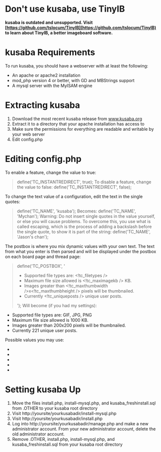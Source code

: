 # Don't use kusaba, use TinyIB #
**kusaba is outdated and unsupported.  Visit [https://github.com/tslocum/TinyIB](https://github.com/tslocum/TinyIB) to learn about TinyIB, a better imageboard software.**




# kusaba Requirements #
To run kusaba, you should have a webserver with at least the following:

  * An apache or apache2 installation
  * mod\_php version 4 or better, with GD and MBStrings support
  * A mysql server with the MyISAM engine

# Extracting kusaba #

  1. Download the most recent kusaba release from www.kusaba.org
  1. Extract it to a directory that your apache installation has access to
  1. Make sure the permissions for everything are readable and writable by your web server
  1. Edit config.php

# Editing config.php #

To enable a feature, change the value to true:
> define('TC\_INSTANTREDIRECT', true);
To disable a feature, change the value to false:
> define('TC\_INSTANTREDIRECT', false);

To change the text value of a configuration, edit the text in the single quotes:
> define('TC\_NAME', 'kusaba');
Becomes:
> define('TC\_NAME', 'Mychan');
Warning: Do not insert single quotes in the value yourself, or else you will cause problems. To overcome this, you use what is called escaping, which is the process of adding a backslash before the single quote, to show it is part of the string:
> define('TC\_NAME', 'Jason\'s chan');

The postbox is where you mix dynamic values with your own text. The text from what you enter is then parsed and will be displayed under the postbox on each board page and thread page:
> define('TC\_POSTBOX', '<ul><li>Supported file types are: <!tc_filetypes /></li><li>Maximum file size allowed is <!tc_maximagekb /> KB.</li><li>Images greater than <!tc_maxthumbwidth />x<!tc_maxthumbheight /> pixels will be thumbnailed.</li><li>Currently <!tc_uniqueposts /> unique user posts.</li></ul>');
Will become (if you had my settings):
  * Supported file types are: GIF, JPG, PNG
  * Maximum file size allowed is 1000 KB.
  * Images greater than 200x200 pixels will be thumbnailed.
  * Currently 221 unique user posts.

Possible values you may use:
  * <!tc\_filetypes />
  * <!tc\_maximagekb />
  * <!tc\_maxthumbwidth />
  * <!tc\_maxthumbheight />
  * <!tc\_uniqueposts />

# Setting kusaba Up #

  1. Move the files install.php, install-mysql.php, and kusaba\_freshinstall.sql from .OTHER to your kusaba root directory
  1. Visit http://yoursite/yourkusabadir/install-mysql.php
  1. Visit http://yoursite/yourkusabadir/install.php
  1. Log into http://yoursite/yourkusabadir/manage.php and make a new administrator account. From your new administrator account, delete the old administrator account.
  1. Remove .OTHER, install.php, install-mysql.php, and kusaba\_freshinstall.sql from your kusaba root directory